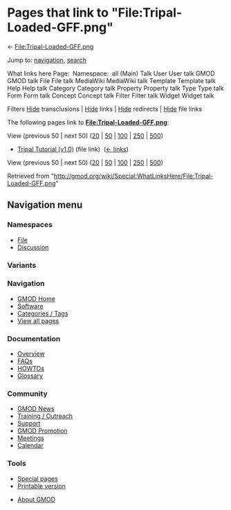 <div id="mw-page-base" class="noprint">

</div>

<div id="mw-head-base" class="noprint">

</div>

<div id="content" class="mw-body" role="main">

<span id="top"></span>

<div id="mw-js-message" style="display:none;">

</div>



# <span dir="auto">Pages that link to "File:Tripal-Loaded-GFF.png"</span>

<div id="bodyContent">

<div id="contentSub">

←
[File:Tripal-Loaded-GFF.png](/wiki/File:Tripal-Loaded-GFF.png "File:Tripal-Loaded-GFF.png")

</div>

<div id="jump-to-nav" class="mw-jump">

Jump to: [navigation](#mw-navigation), [search](#p-search)

</div>

<div id="mw-content-text">

What links here Page:  Namespace:  all (Main) Talk User User talk GMOD
GMOD talk File File talk MediaWiki MediaWiki talk Template Template talk
Help Help talk Category Category talk Property Property talk Type Type
talk Form Form talk Concept Concept talk Filter Filter talk Widget
Widget talk

Filters
[Hide](/mediawiki/index.php?title=Special:WhatLinksHere/File:Tripal-Loaded-GFF.png&hidetrans=1 "Special:WhatLinksHere/File:Tripal-Loaded-GFF.png")
transclusions \|
[Hide](/mediawiki/index.php?title=Special:WhatLinksHere/File:Tripal-Loaded-GFF.png&hidelinks=1 "Special:WhatLinksHere/File:Tripal-Loaded-GFF.png")
links \|
[Hide](/mediawiki/index.php?title=Special:WhatLinksHere/File:Tripal-Loaded-GFF.png&hideredirs=1 "Special:WhatLinksHere/File:Tripal-Loaded-GFF.png")
redirects \|
[Hide](/mediawiki/index.php?title=Special:WhatLinksHere/File:Tripal-Loaded-GFF.png&hideimages=1 "Special:WhatLinksHere/File:Tripal-Loaded-GFF.png")
file links

The following pages link to
**[File:Tripal-Loaded-GFF.png](/wiki/File:Tripal-Loaded-GFF.png "File:Tripal-Loaded-GFF.png")**:

View (previous 50 \| next 50)
([20](/mediawiki/index.php?title=Special:WhatLinksHere/File:Tripal-Loaded-GFF.png&limit=20 "Special:WhatLinksHere/File:Tripal-Loaded-GFF.png")
\|
[50](/mediawiki/index.php?title=Special:WhatLinksHere/File:Tripal-Loaded-GFF.png&limit=50 "Special:WhatLinksHere/File:Tripal-Loaded-GFF.png")
\|
[100](/mediawiki/index.php?title=Special:WhatLinksHere/File:Tripal-Loaded-GFF.png&limit=100 "Special:WhatLinksHere/File:Tripal-Loaded-GFF.png")
\|
[250](/mediawiki/index.php?title=Special:WhatLinksHere/File:Tripal-Loaded-GFF.png&limit=250 "Special:WhatLinksHere/File:Tripal-Loaded-GFF.png")
\|
[500](/mediawiki/index.php?title=Special:WhatLinksHere/File:Tripal-Loaded-GFF.png&limit=500 "Special:WhatLinksHere/File:Tripal-Loaded-GFF.png"))

- [Tripal Tutorial
  (v1.0)](/wiki/Tripal_Tutorial_(v1.0) "Tripal Tutorial (v1.0)") (file
  link) ‎ <span class="mw-whatlinkshere-tools">([←
  links](/mediawiki/index.php?title=Special:WhatLinksHere&target=Tripal+Tutorial+%28v1.0%29 "Special:WhatLinksHere"))</span>

View (previous 50 \| next 50)
([20](/mediawiki/index.php?title=Special:WhatLinksHere/File:Tripal-Loaded-GFF.png&limit=20 "Special:WhatLinksHere/File:Tripal-Loaded-GFF.png")
\|
[50](/mediawiki/index.php?title=Special:WhatLinksHere/File:Tripal-Loaded-GFF.png&limit=50 "Special:WhatLinksHere/File:Tripal-Loaded-GFF.png")
\|
[100](/mediawiki/index.php?title=Special:WhatLinksHere/File:Tripal-Loaded-GFF.png&limit=100 "Special:WhatLinksHere/File:Tripal-Loaded-GFF.png")
\|
[250](/mediawiki/index.php?title=Special:WhatLinksHere/File:Tripal-Loaded-GFF.png&limit=250 "Special:WhatLinksHere/File:Tripal-Loaded-GFF.png")
\|
[500](/mediawiki/index.php?title=Special:WhatLinksHere/File:Tripal-Loaded-GFF.png&limit=500 "Special:WhatLinksHere/File:Tripal-Loaded-GFF.png"))

</div>

<div class="printfooter">

Retrieved from
"<http://gmod.org/wiki/Special:WhatLinksHere/File:Tripal-Loaded-GFF.png>"

</div>

<div id="catlinks" class="catlinks catlinks-allhidden">

</div>

<div class="visualClear">

</div>

</div>

</div>

<div id="mw-navigation">

## Navigation menu

<div id="mw-head">



<div id="left-navigation">

<div id="p-namespaces" class="vectorTabs" role="navigation"
aria-labelledby="p-namespaces-label">

### Namespaces

- <span id="ca-nstab-image"><a href="/wiki/File:Tripal-Loaded-GFF.png" accesskey="c"
  title="View the file page [c]">File</a></span>
- <span id="ca-talk"><a
  href="/mediawiki/index.php?title=File_talk:Tripal-Loaded-GFF.png&amp;action=edit&amp;redlink=1"
  accesskey="t"
  title="Discussion about the content page [t]">Discussion</a></span>

</div>

<div id="p-variants" class="vectorMenu emptyPortlet" role="navigation"
aria-labelledby="p-variants-label">

### 

### Variants[](#)

<div class="menu">

</div>

</div>

</div>

<div id="right-navigation">





</div>



</div>

</div>

</div>

<div id="mw-panel">

<div id="p-logo" role="banner">

<a href="/wiki/Main_Page"
style="background-image: url(http://gmod.org/images/GMOD-cogs.png);"
title="Visit the main page"></a>

</div>

<div id="p-Navigation" class="portal" role="navigation"
aria-labelledby="p-Navigation-label">

### Navigation

<div class="body">

- <span id="n-GMOD-Home">[GMOD Home](/wiki/Main_Page)</span>
- <span id="n-Software">[Software](/wiki/GMOD_Components)</span>
- <span id="n-Categories-.2F-Tags">[Categories /
  Tags](/wiki/Categories)</span>
- <span id="n-View-all-pages">[View all
  pages](/wiki/Special:AllPages)</span>

</div>

</div>

<div id="p-Documentation" class="portal" role="navigation"
aria-labelledby="p-Documentation-label">

### Documentation

<div class="body">

- <span id="n-Overview">[Overview](/wiki/Overview)</span>
- <span id="n-FAQs">[FAQs](/wiki/Category:FAQ)</span>
- <span id="n-HOWTOs">[HOWTOs](/wiki/Category:HOWTO)</span>
- <span id="n-Glossary">[Glossary](/wiki/Glossary)</span>

</div>

</div>

<div id="p-Community" class="portal" role="navigation"
aria-labelledby="p-Community-label">

### Community

<div class="body">

- <span id="n-GMOD-News">[GMOD News](/wiki/GMOD_News)</span>
- <span id="n-Training-.2F-Outreach">[Training /
  Outreach](/wiki/Training_and_Outreach)</span>
- <span id="n-Support">[Support](/wiki/Support)</span>
- <span id="n-GMOD-Promotion">[GMOD
  Promotion](/wiki/GMOD_Promotion)</span>
- <span id="n-Meetings">[Meetings](/wiki/Meetings)</span>
- <span id="n-Calendar">[Calendar](/wiki/Calendar)</span>

</div>

</div>

<div id="p-tb" class="portal" role="navigation"
aria-labelledby="p-tb-label">

### Tools

<div class="body">

- <span id="t-specialpages"><a href="/wiki/Special:SpecialPages" accesskey="q"
  title="A list of all special pages [q]">Special pages</a></span>
- <span id="t-print"><a
  href="/mediawiki/index.php?title=Special:WhatLinksHere/File:Tripal-Loaded-GFF.png&amp;printable=yes"
  rel="alternate" accesskey="p"
  title="Printable version of this page [p]">Printable version</a></span>

</div>

</div>

</div>

</div>

<div id="footer" role="contentinfo">

- <span id="footer-places-about">[About
  GMOD](/wiki/GMOD:About "GMOD:About")</span>

<!-- -->






</div>
